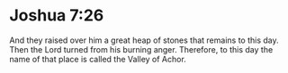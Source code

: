# Joshua 7:26

And they raised over him a great heap of stones that remains to this day. Then the Lord turned from his burning anger. Therefore, to this day the name of that place is called the Valley of Achor.
